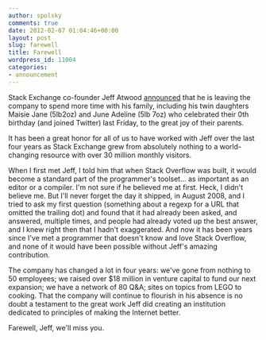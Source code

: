 ```yaml
---
author: spolsky
comments: true
date: 2012-02-07 01:04:46+00:00
layout: post
slug: farewell
title: Farewell
wordpress_id: 11004
categories:
- announcement
---
```


Stack Exchange co-founder Jeff Atwood [announced](http://www.codinghorror.com/blog/2012/02/farewell-stack-exchange.html) that he is leaving the company to spend more time with his family, including his twin daughters Maisie Jane (5lb2oz) and June Adeline (5lb 7oz) who celebrated their 0th birthday (and joined Twitter) last Friday, to the great joy of their parents.

It has been a great honor for all of us to have worked with Jeff over the last four years as Stack Exchange grew from absolutely nothing to a world-changing resource with over 30 million monthly visitors.

When I first met Jeff, I told him that when Stack Overflow was built, it would become a standard part of the programmer's toolset... as important as an editor or a compiler. I'm not sure if he believed me at first. Heck, I didn't believe me. But I'll never forget the day it shipped, in August 2008, and I tried to ask my first question (something about a regexp for a URL that omitted the trailing dot) and found that it had already been asked, and answered, multiple times, and people had already voted up the best answer, and I knew right then that I hadn't exaggerated. And now it has been years since I've met a programmer that doesn't know and love Stack Overflow, and none of it would have been possible without Jeff's amazing contribution.

The company has changed a lot in four years: we've gone from nothing to 50 employees; we raised over $18 million in venture capital to fund our next expansion; we have a network of 80 Q&A; sites on topics from LEGO to cooking. That the company will continue to flourish in his absence is no doubt a testament to the great work Jeff did creating an institution dedicated to principles of making the Internet better.

Farewell, Jeff, we'll miss you.
